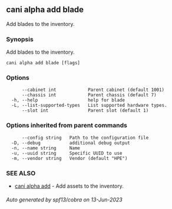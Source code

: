 ## cani alpha add blade

Add blades to the inventory.

### Synopsis

Add blades to the inventory.

```
cani alpha add blade [flags]
```

### Options

```
      --cabinet int            Parent cabinet (default 1001)
      --chassis int            Parent chassis (default 7)
  -h, --help                   help for blade
  -L, --list-supported-types   List supported hardware types.
      --slot int               Parent slot (default 1)
```

### Options inherited from parent commands

```
      --config string   Path to the configuration file
  -D, --debug           additional debug output
  -n, --name string     Name
  -u, --uuid string     Specific UUID to use
  -m, --vendor string   Vendor (default "HPE")
```

### SEE ALSO

* [cani alpha add](cani_alpha_add.md)	 - Add assets to the inventory.

###### Auto generated by spf13/cobra on 13-Jun-2023
